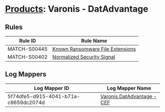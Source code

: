 # [Products](README.md): Varonis - DatAdvantage

## Rules

|Rule ID|Rule Name|
|----|----|
|MATCH-S00445|[Known Ransomware File Extensions](../rules/MATCH-S00445.md)|
|MATCH-S00402|[Normalized Security Signal](../rules/MATCH-S00402.md)|


## Log Mappers

|Log Mapper ID|Log Mapper Name|
|----|----|
|5f74dfe5-d915-4041-b71a-c8659dc2074d|[Varonis DatAdvantage - CEF](../mappings/5f74dfe5-d915-4041-b71a-c8659dc2074d.md)|


